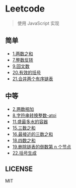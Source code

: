 # Leetcode

> 使用 JavaScript 实现

## 简单

- [1.两数之和](./1.两数之和.js)
- [7.整数反转](./7.整数反转.js)
- [9.回文数](./9.回文数.js)
- [20.有效的括号](./20.有效的括号.js)
- [21.合并两个有序链表](./21.合并两个有序链表.js)

## 中等

- [2.两数相加](./2.两数相加.js)
- [8.字符串转换整数-atoi](./8.字符串转换整数-atoi.js)
- [11.盛最多水的容器](./11.盛最多水的容器.js)
- [15.三数之和](./15.三数之和.js)
- [16.最接近的三数之和](./16.最接近的三数之和.js)
- [18.四数之和](./18.四数之和.js)
- [19.删除链表的倒数第 n 个节点](./19.删除链表的倒数第n个节点.js)
- [22.括号生成](./22.括号生成.js)

## LICENSE

MIT
